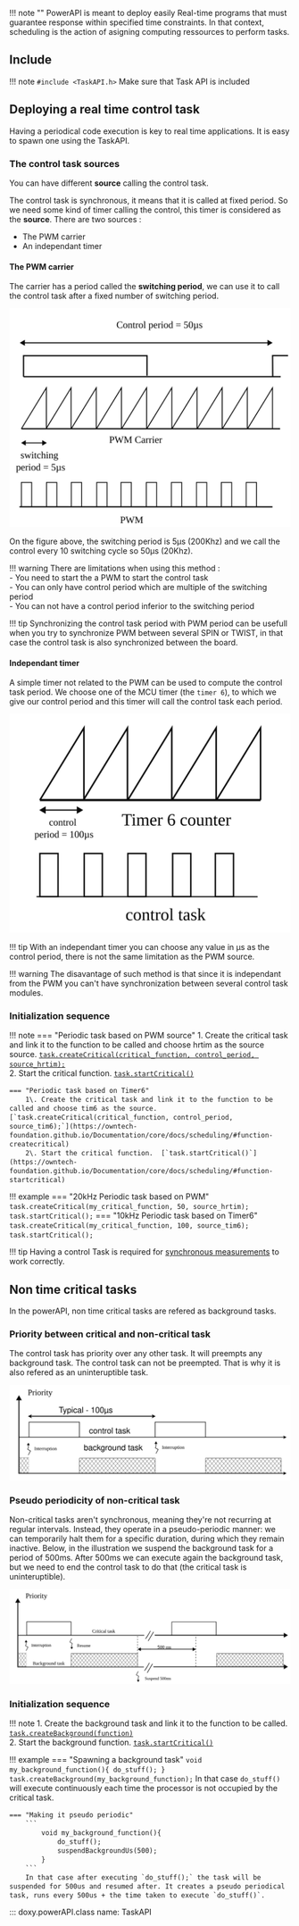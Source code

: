!!! note ""
    PowerAPI is meant to deploy easily Real-time programs that must guarantee response within specified time constraints.
    In that context, scheduling is the action of asigning computing ressources to perform tasks.

## Include

!!! note
    ```
    #include <TaskAPI.h>
    ```
    Make sure that Task API is included

## Deploying a real time control task

Having a periodical code execution is key to real time applications. It is easy to spawn one using the TaskAPI.


### The control task sources

 You can have different **source** calling the control task.

The control task is synchronous, it means that it is called at fixed period. So we need some kind of timer calling the control, this timer is considered as the **source**. There are two sources :   
- The PWM carrier  
- An independant timer   

#### The PWM carrier

The carrier has a period called the **switching period**, we can use it to call the control task after a fixed number of switching period. 

![PWM control task](images/pwm_source_task.svg)

On the figure above, the switching period is 5µs (200Khz) and we call the control every 10 switching cycle so 50µs (20Khz).

!!! warning
    There are limitations when using this method :   
        - You need to start the a PWM to start the control task  
        - You can only have control period which are multiple of the switching period  
        - You can not have a control period inferior to the switching period  

!!! tip
    Synchronizing the control task period with PWM period can be usefull when you try to synchronize PWM between several SPIN or TWIST, in that case the control task is also synchronized between the board.  

#### Independant timer

A simple timer not related to the PWM can be used to compute the control task period. We choose one of the MCU timer (the `timer 6`), to which we give our control period and this timer will call the control task each period.  

![timer source](images/timer_source_task.svg)

!!! tip
    With an independant timer you can choose any value in µs as the control period, there is not the same limitation as the PWM source.  

!!! warning
    The disavantage of such method is that since it is independant from the PWM you can't have synchronization between several control task modules.

### Initialization sequence

!!! note
    === "Periodic task based on PWM source"
        1\. Create the critical task and link it to the function to be called and choose hrtim as the source source. [`task.createCritical(critical_function, control_period, source_hrtim);`](https://owntech-foundation.github.io/Documentation/core/docs/scheduling/#function-createcritical)  
        2\. Start the critical function.  [`task.startCritical()`](https://owntech-foundation.github.io/Documentation/core/docs/scheduling/#function-startcritical)  

    === "Periodic task based on Timer6"
        1\. Create the critical task and link it to the function to be called and choose tim6 as the source.  [`task.createCritical(critical_function, control_period, source_tim6);`](https://owntech-foundation.github.io/Documentation/core/docs/scheduling/#function-createcritical)  
        2\. Start the critical function.  [`task.startCritical()`](https://owntech-foundation.github.io/Documentation/core/docs/scheduling/#function-startcritical)  

!!! example
    === "20kHz Periodic task based on PWM"
        ```
            task.createCritical(my_critical_function, 50, source_hrtim); 
            task.startCritical();
        ```
    === "10kHz Periodic task based on Timer6"
        ```
            task.createCritical(my_critical_function, 100, source_tim6);
            task.startCritical();
        ```

!!! tip
    Having a control Task is required for [synchronous measurements](adc/#synchronous-with-pwms) to work correctly.

## Non time critical tasks

In the powerAPI, non time critical tasks are refered as background tasks.

### Priority between critical and non-critical task

The control task has priority over any other task. It will preempts any background task. The control task can not be preempted. That is why it is also refered as an uninteruptible task.

![task priority](images/task_priority.svg)

### Pseudo periodicity of non-critical task

Non-critical tasks aren't synchronous, meaning they're not recurring at regular intervals. Instead, they operate in a pseudo-periodic manner: we can temporarily halt them for a specific duration, during which they remain inactive.  Below, in the illustration we suspend the background task for a period of 500ms. After 500ms we can execute again the background task, but we need to end the control task to do that (the critical task is uninteruptible).

![](images/task_pseudo_periodic.svg)


### Initialization sequence

!!! note
    1\. Create the background task and link it to the function to be called. [`task.createBackground(function)`](https://owntech-foundation.github.io/Documentation/core/docs/scheduling/#function-createbackground)   
    2\. Start the background function. [`task.startCritical()`](https://owntech-foundation.github.io/Documentation/core/docs/scheduling/#function-startbackground)  

!!! example
    === "Spawning a background task"
        ```
            void my_background_function(){
                do_stuff();
            }
            task.createBackground(my_background_function);
        ```
        In that case `do_stuff()` will execute continuously each time the processor is not occupied by the critical task.

    === "Making it pseudo periodic"
        ```
            void my_background_function(){
                do_stuff();
                suspendBackgroundUs(500);
            }
        ```
        In that case after executing `do_stuff();` the task will be suspended for 500us and resumed after. It creates a pseudo periodical task, runs every 500us + the time taken to execute `do_stuff()`.


::: doxy.powerAPI.class
name: TaskAPI
